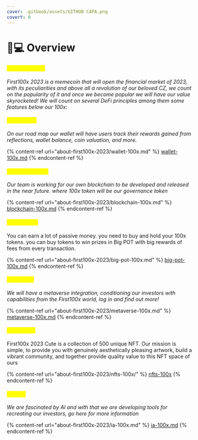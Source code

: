 ```yaml
---
cover: .gitbook/assets/GITHUB CAPA.png
coverY: 0
---
```


# 👨💻 Overview

#### _<mark style="color:yellow;">First100x 2023</mark>_

_First100x 2023 is a memecoin that will open the financial market of 2023, with its peculiarities and above all a revolution of our beloved CZ, we count on the popularity of it and once we become popular we will have our value skyrocketed! We will count on several DeFi principles among them some features below our 100x:_

#### _<mark style="color:yellow;">Wallet 100x</mark>_

_On our road map our wallet will have users track their rewards gained from reflections, wallet balance, coin valuation, and more._&#x20;

{% content-ref url="about-first100x-2023/wallet-100x.md" %}
[wallet-100x.md](about-first100x-2023/wallet-100x.md)
{% endcontent-ref %}

#### <mark style="color:yellow;">Blockchain 100x</mark>

_Our team is working for our own blockchain to be developed and released in the near future. where 100x token will be our governance token_

{% content-ref url="about-first100x-2023/blockchain-100x.md" %}
[blockchain-100x.md](about-first100x-2023/blockchain-100x.md)
{% endcontent-ref %}

#### <mark style="color:yellow;">Big Pot 100x</mark>

You can earn a lot of passive money. you need to buy and hold your 100x tokens. you can buy tokens to win prizes in Big POT with big rewards of fees from every transaction.

{% content-ref url="about-first100x-2023/big-pot-100x.md" %}
[big-pot-100x.md](about-first100x-2023/big-pot-100x.md)
{% endcontent-ref %}

#### <mark style="color:yellow;">Metaverse</mark>

_We will have a metaverse integration, conditioning our investors with capabilities from the First100x world, log in and find out more!_

{% content-ref url="about-first100x-2023/metaverse-100x.md" %}
[metaverse-100x.md](about-first100x-2023/metaverse-100x.md)
{% endcontent-ref %}

#### <mark style="color:yellow;">NFT's 100x</mark>

First100x 2023 Cute is a collection of 500 unique NFT. Our mission is simple, to provide you with genuinely aesthetically pleasing artwork, build a vibrant community, and together provide quality value to this NFT space of ours

{% content-ref url="about-first100x-2023/nfts-100x/" %}
[nfts-100x](about-first100x-2023/nfts-100x/)
{% endcontent-ref %}

#### <mark style="color:yellow;">IA 100x</mark>

_We are fascinated by AI and with that we are developing tools for recreating our investors, go here for more information_

{% content-ref url="about-first100x-2023/ia-100x.md" %}
[ia-100x.md](about-first100x-2023/ia-100x.md)
{% endcontent-ref %}
